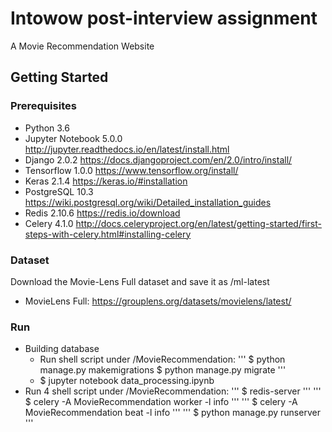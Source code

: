 # Intowow post-interview assignment

A Movie Recommendation Website 

## Getting Started
### Prerequisites
  - Python 3.6
  - Jupyter Notebook 5.0.0 http://jupyter.readthedocs.io/en/latest/install.html
  - Django 2.0.2 https://docs.djangoproject.com/en/2.0/intro/install/
  - Tensorflow 1.0.0 https://www.tensorflow.org/install/
  - Keras 2.1.4 https://keras.io/#installation
  - PostgreSQL 10.3 https://wiki.postgresql.org/wiki/Detailed_installation_guides
  - Redis 2.10.6 https://redis.io/download
  - Celery 4.1.0 http://docs.celeryproject.org/en/latest/getting-started/first-steps-with-celery.html#installing-celery
  
### Dataset
  Download the Movie-Lens Full dataset and save it as /ml-latest
  - MovieLens Full: https://grouplens.org/datasets/movielens/latest/
  
### Run
  - Building database
    - Run shell script under /MovieRecommendation:
    '''
      $ python manage.py makemigrations
      $ python manage.py migrate
    '''
    - $ jupyter notebook data_processing.ipynb
  - Run 4 shell script under /MovieRecommendation:
  '''
    $ redis-server
  '''
  '''
    $ celery -A MovieRecommendation worker -l info
  '''
  '''
    $ celery -A MovieRecommendation beat -l info
  '''
  '''
    $ python manage.py runserver
  '''

